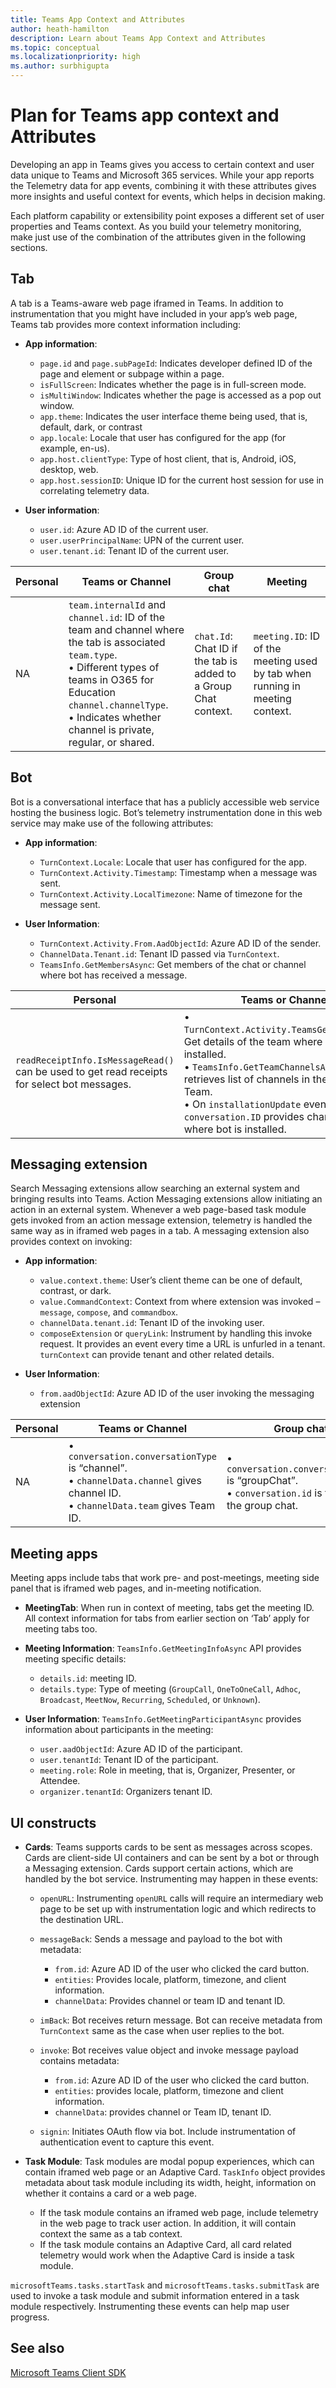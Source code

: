 ```yaml
---
title: Teams App Context and Attributes
author: heath-hamilton
description: Learn about Teams App Context and Attributes
ms.topic: conceptual
ms.localizationpriority: high
ms.author: surbhigupta
---
```


# Plan for Teams app context and Attributes

Developing an app in Teams gives you access to certain context and user data unique to Teams and Microsoft 365 services. While your app reports the Telemetry data for app events, combining it with these attributes gives more insights and useful context for events, which helps in decision making.

Each platform capability or extensibility point exposes a different set of user properties and Teams context. As you build your telemetry monitoring, make just use of the combination of the attributes given in the following sections.

## Tab

A tab is a Teams-aware web page iframed in Teams. In addition to instrumentation that you might have included in your app’s web page, Teams tab provides more context information including:

- **App information**:

  - `page.id` and `page.subPageId`: Indicates developer defined ID of the page and element or subpage within a page.
  - `isFullScreen`: Indicates whether the page is in full-screen mode.
  - `isMultiWindow`: Indicates whether the page is accessed as a pop out window.
  - `app.theme`: Indicates the user interface theme being used, that is, default, dark, or contrast
  - `app.locale`: Locale that user has configured for the app (for example, en-us).
  - `app.host.clientType`: Type of host client, that is, Android, iOS, desktop, web.
  - `app.host.sessionID`: Unique ID for the current host session for use in correlating telemetry data.

- **User information**:

  - `user.id`: Azure AD ID of the current user.
  - `user.userPrincipalName`: UPN of the current user.
  - `user.tenant.id`: Tenant ID of the current user.

| Personal | Teams or Channel | Group chat | Meeting |
| --- | --- | --- | --- |
| NA | `team.internalId` and `channel.id`: ID of the team and channel where the tab is associated `team.type`. <br> • Different types of teams in O365 for Education `channel.channelType`. <br> • Indicates whether channel is private, regular, or shared. | `chat.Id`: Chat ID if the tab is added to a Group Chat context. | `meeting.ID`: ID of the meeting used by tab when running in meeting context. |

## Bot

Bot is a conversational interface that has a publicly accessible web service hosting the business logic. Bot’s telemetry instrumentation done in this web service may make use of the following attributes:

- **App information**:

  - `TurnContext.Locale`: Locale that user has configured for the app.
  - `TurnContext.Activity.Timestamp`: Timestamp when a message was sent.
  - `TurnContext.Activity.LocalTimezone`: Name of timezone for the message sent.

- **User Information**:

  - `TurnContext.Activity.From.AadObjectId`: Azure AD ID of the sender.
  - `ChannelData.Tenant.id`: Tenant ID passed via `TurnContext`.
  - `TeamsInfo.GetMembersAsync`: Get members of the chat or channel where bot has received a message.

| Personal | Teams or Channel | Group chat | Meeting |
| --- | --- | --- | --- |
| `readReceiptInfo.IsMessageRead()` can be used to get read receipts for select bot messages. | • `TurnContext.Activity.TeamsGetTeamInfo()`: Get details of the team where bot is installed. <br> • `TeamsInfo.GetTeamChannelsAsync`: retrieves list of channels in the installed Team. <br> • On `installationUpdate` event, `conversation.ID` provides channel ID where bot is installed. | On `installationUpdate` event, `conversation.ID` provides chat ID where bot is installed. | On `installationUpdate` event, `conversation.ID` provides ID of meeting chat where bot is installed. |

## Messaging extension

Search Messaging extensions allow searching an external system and bringing results into Teams. Action Messaging extensions allow initiating an action in an external system. Whenever a web page-based task module gets invoked from an action message extension, telemetry is handled the same way as in iframed web pages in a tab. A messaging extension also provides context on invoking:

- **App information**:

  - `value.context.theme`: User’s client theme can be one of default, contrast, or dark.
  - `value.CommandContext`: Context from where extension was invoked – `message`, `compose`, and `commandbox`.
  - `channelData.tenant.id`: Tenant ID of the invoking user.
  - `composeExtension` or `queryLink`: Instrument by handling this invoke request. It provides an event every time a URL is unfurled in a tenant. `turnContext` can provide tenant and other related details.

- **User Information**:

  - `from.aadObjectId`: Azure AD ID of the user invoking the messaging extension

| Personal | Teams or Channel | Group chat | Meeting |
| --- | --- | --- | --- |
| NA | • `conversation.conversationType` is “channel”. <br> • `channelData.channel` gives channel ID. <br> • `channelData.team` gives Team ID. | • `conversation.conversationType` is “groupChat”. <br> • `conversation.id` is the ID of the group chat. | • `conversation.id` contains meeting chat ID. <br> • `channelData.meeting.ID` gives meeting ID. |

## Meeting apps

Meeting apps include tabs that work pre- and post-meetings, meeting side panel that is iframed web pages, and in-meeting notification.

- **MeetingTab**: When run in context of meeting, tabs get the meeting ID. All context information for tabs from earlier section on ‘Tab’ apply for meeting tabs too.
- **Meeting Information**: `TeamsInfo.GetMeetingInfoAsync` API provides meeting specific details:

  - `details.id`: meeting ID.
  - `details.type`: Type of meeting (`GroupCall`, `OneToOneCall`, `Adhoc`, `Broadcast`, `MeetNow`, `Recurring`, `Scheduled`, or `Unknown`).

- **User Information**: `TeamsInfo.GetMeetingParticipantAsync` provides information about participants in the meeting:

  - `user.aadObjectId`: Azure AD ID of the participant.
  - `user.tenantId`: Tenant ID of the participant.
  - `meeting.role`: Role in meeting, that is, Organizer, Presenter, or Attendee.
  - `organizer.tenantId`: Organizers tenant ID.

## UI constructs

- **Cards**: Teams supports cards to be sent as messages across scopes. Cards are client-side UI containers and can be sent by a bot or through a Messaging extension. Cards support certain actions, which are handled by the bot service. Instrumenting may happen in these events:

  - `openURL`: Instrumenting `openURL` calls will require an intermediary web page to be set up with instrumentation logic and which redirects to the destination URL.
  - `messageBack`: Sends a message and payload to the bot with metadata:
    - `from.id`: Azure AD ID of the user who clicked the card button.
    - `entities`: Provides locale, platform, timezone, and client information.
    - `channelData`: Provides channel or team ID and tenant ID.

  - `imBack`: Bot receives return message. Bot can receive metadata from `TurnContext` same as the case when user replies to the bot.
  - `invoke`: Bot receives value object and invoke message payload contains metadata:

    - `from.id`: Azure AD ID of the user who clicked the card button.
    - `entities`: provides locale, platform, timezone and client information.
    - `channelData`: provides channel or Team ID, tenant ID.

  - `signin`: Initiates OAuth flow via bot. Include instrumentation of authentication event to capture this event.

- **Task Module**: Task modules are modal popup experiences, which can contain iframed web page or an Adaptive Card. `TaskInfo` object provides metadata about task module including its width, height,  information on whether it contains a card or a web page.

  - If the task module contains an iframed web page, include telemetry in the web page to track user action. In addition, it will contain context the same as a tab context.
  - If the task module contains an Adaptive Card, all card related telemetry would work when the Adaptive Card is inside a task module.

`microsoftTeams.tasks.startTask` and `microsoftTeams.tasks.submitTask` are used to invoke a task module and submit information entered in a task module respectively. Instrumenting these events can help map user progress.


## See also

[Microsoft Teams Client SDK](/javascript/api/@microsoft/teams-js/app.teaminfo)